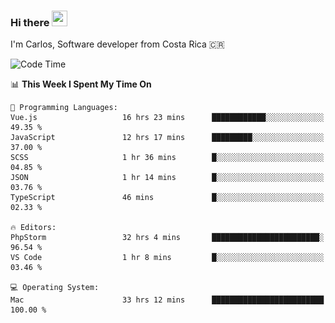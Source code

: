 ### Hi there <img src="https://media.giphy.com/media/hvRJCLFzcasrR4ia7z/giphy.gif" width="25px" height="25px">

I'm Carlos, Software developer from Costa Rica 🇨🇷

[//]: # (<a href="https://app.daily.dev/carum98"><img src="https://github.com/carum98/carum98/blob/main/devcard.svg" width="400" alt="Carlos Umaña Acevedo's Dev Card"/></a>)


<!--START_SECTION:waka-->
![Code Time](http://img.shields.io/badge/Code%20Time-13%2C274%20hrs%2026%20mins-blue)

📊 **This Week I Spent My Time On** 

```text
💬 Programming Languages: 
Vue.js                   16 hrs 23 mins      ████████████░░░░░░░░░░░░░   49.35 % 
JavaScript               12 hrs 17 mins      █████████░░░░░░░░░░░░░░░░   37.00 % 
SCSS                     1 hr 36 mins        █░░░░░░░░░░░░░░░░░░░░░░░░   04.85 % 
JSON                     1 hr 14 mins        █░░░░░░░░░░░░░░░░░░░░░░░░   03.76 % 
TypeScript               46 mins             █░░░░░░░░░░░░░░░░░░░░░░░░   02.33 % 

🔥 Editors: 
PhpStorm                 32 hrs 4 mins       ████████████████████████░   96.54 % 
VS Code                  1 hr 8 mins         █░░░░░░░░░░░░░░░░░░░░░░░░   03.46 % 

💻 Operating System: 
Mac                      33 hrs 12 mins      █████████████████████████   100.00 % 
```


<!--END_SECTION:waka-->
